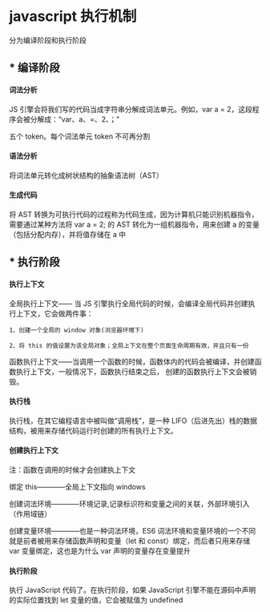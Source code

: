 # javascript 执行机制

分为编译阶段和执行阶段

## \* 编译阶段

#### 词法分析

JS 引擎会将我们写的代码当成字符串分解成词法单元。例如，var a = 2，这段程序会被分解成：“var、a、=、2、；”

五个 token。每个词法单元 token 不可再分割

#### 语法分析

将词法单元转化成树状结构的抽象语法树（AST）

#### 生成代码

将 AST 转换为可执行代码的过程称为代码生成，因为计算机只能识别机器指令，需要通过某种方法将
var a = 2; 的 AST 转化为一组机器指令，用来创建 a
的变量（包括分配内存），并将值存储在 a 中

## \* 执行阶段

#### 执行上下文

全局执行上下文—— 当 JS 引擎执行全局代码的时候，会编译全局代码并创建执行上下文，它会做两件事：

    1、创建一个全局的 window 对象(浏览器环境下)

    2、将 this 的值设置为该全局对象；全局上下文在整个页面生命周期有效，并且只有一份

函数执行上下文——当调用一个函数的时候，函数体内的代码会被编译，并创建函数执行上下文，一般情况下，函数执行结束之后，
创建的函数执行上下文会被销毁。

#### 执行栈

执行栈，在其它编程语言中被叫做“调用栈”，是一种 LIFO（后进先出）栈的数据结构，被用来存储代码运行时创建的所有执行上下文。

#### 创建执行上下文

注：函数在调用的时候才会创建执上下文

绑定 this————全局上下文指向 windows

创建词法环境————环境记录,记录标识符和变量之间的关联，外部环境引入（作用域链）

创建变量环境————也是一种词法环境，ES6 词法环境和变量环境的一个不同就是前者被用来存储函数声明和变量（let 和 const）绑定，而后者只用来存储 var 变量绑定，这也是为什么 var 声明的变量存在变量提升

#### 执行阶段

执行 JavaScript 代码了。在执行阶段，如果 JavaScript 引擎不能在源码中声明的实际位置找到 let 变量的值，它会被赋值为 undefined
